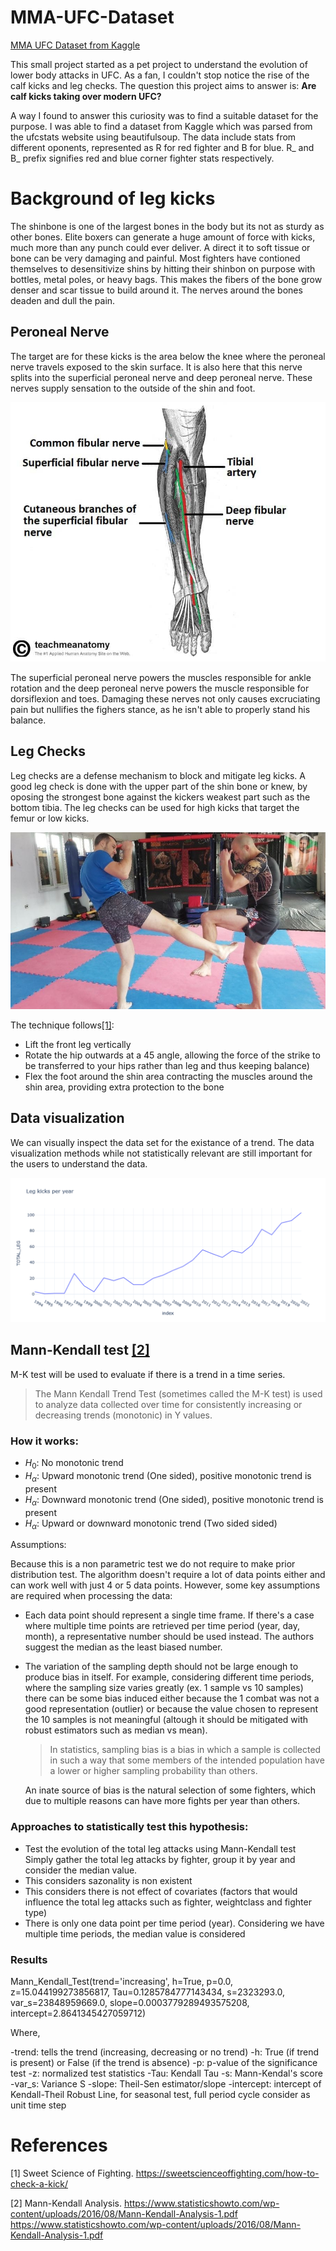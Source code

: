 # MMA-UFC-Dataset
[MMA UFC Dataset from Kaggle](https://www.kaggle.com/datasets/rajeevw/ufcdata/versions/2?resource=download)

This small project started as a pet project to understand the evolution of lower body attacks in UFC. As a fan, I couldn't stop notice the rise of the calf kicks and leg checks. The question this project aims to answer is: **Are calf kicks taking over modern UFC?**

A way I found to answer this curiosity was to find a suitable dataset for the purpose. I was able to find a dataset from Kaggle which was parsed from the ufcstats website using beautifulsoup. The data include stats from different oponents, represented as R for red fighter and B for blue. R_ and B_ prefix signifies red and blue corner fighter stats respectively.

# Background of leg kicks

The shinbone is one of the largest bones in the body but its not as sturdy as other bones. Elite boxers can generate a huge amount of force with kicks, much more than any punch could ever deliver. A direct it to soft tissue or bone can be very damaging and painful. Most fighters have contioned themselves to desensitivize shins by hitting their shinbon on purpose with bottles, metal poles, or heavy bags. This makes the fibers of the bone grow denser and scar tissue to build around it. The nerves around the bones deaden and dull the pain.

## Peroneal Nerve

The target are for these kicks is the area below the knee where the peroneal nerve travels exposed to the skin surface. It is also here that this nerve splits into the superficial peroneal nerve and deep peroneal nerve. These nerves supply sensation to the outside of the shin and foot.

![alt text](Anatomical-Course-of-the-Common-Fibular-Nerve-and-its-Terminal-Branches.jpg "Title")

The superficial peroneal nerve powers the muscles responsible for ankle rotation and the deep peroneal nerve powers the muscle responsible for dorsiflexion and toes. Damaging these nerves not only causes excruciating pain but nullifies the fighers stance, as he isn't able to properly stand his balance.

## Leg Checks

Leg checks are a defense mechanism to block and mitigate leg kicks. A good leg check is done with the upper part of the shin bone or knew, by oposing the strongest bone against the kickers weakest part such as the bottom tibia. The leg checks can be used for high kicks that target the femur or low kicks.

![alt text](checking.jpg "Title")

The technique follows[[1]](#1):
- Lift the front leg vertically
- Rotate the hip outwards at a 45 angle, allowing the force of the strike to be transferred to your hips rather than leg and thus keeping balance)
- Flex the foot around the shin area contracting the muscles around the shin area, providing extra protection to the bone


## Data visualization

We can visually inspect the data set for the existance of a trend. The data visualization methods while not statistically relevant are still important for the users to understand the data. 


![alt text](plot.png "Title")


## Mann-Kendall test [[2]](#2)

M-K test will be used to evaluate if there is a trend in a time series.
> The Mann Kendall Trend Test (sometimes called the M-K test) is used to analyze data collected over time for consistently increasing or decreasing trends (monotonic) in Y values.

### How it works:

- $H_0$: No monotonic trend
- $H_\alpha$: Upward monotonic trend (One sided), positive monotonic trend is present
- $H_\alpha$: Downward monotonic trend (One sided), positive monotonic trend is present
- $H_\alpha$: Upward or downward monotonic trend (Two sided sided)

Assumptions:

Because this is a non parametric test we do not require to make prior distribution test. The algorithm doesn't require a lot of data points either and can work well with just 4 or 5 data points. However, some key assumptions are required when processing the data:

- Each data point should represent a single time frame. If there's a case where multiple time points are retrieved per time period (year, day, month), a representative number should be used instead. The authors suggest the median as the least biased number.
- The variation of the sampling depth should not be large enough to produce bias in itself. For example, considering different time periods, where the sampling size varies greatly (ex. 1 sample vs 10 samples) there can be some bias induced either because the 1 combat was not a good representation (outlier) or because the value chosen to represent the 10 samples is not meaningful (altough it should be mitigated with robust estimators such as median vs mean).
  > In statistics, sampling bias is a bias in which a sample is collected in such a way that some members of the intended population have a lower or higher sampling probability than others.
  
  An inate source of bias is the natural selection of some fighters, which due to multiple reasons can have more fights per year than others.

 ### Approaches to statistically test this hypothesis:

 - Test the evolution of the total leg attacks using Mann-Kendall test
Simply gather the total leg attacks by fighter, group it by year and consider the median value.
  - This considers sazonality is non existent
  - This considers there is not effect of covariates (factors that would influence the total leg attacks such as fighter, weightclass and fighter type)
  - There is only one data point per time period (year). Considering we have multiple time periods, the median value is considered

### Results

Mann_Kendall_Test(trend='increasing', h=True, p=0.0, z=15.044199273856817, Tau=0.1285784777143434, s=2323293.0, var_s=23848959669.0, slope=0.0003779289493575208, intercept=2.8641345427059712)

Where,

-trend: tells the trend (increasing, decreasing or no trend)
-h: True (if trend is present) or False (if the trend is absence)
-p: p-value of the significance test
-z: normalized test statistics
-Tau: Kendall Tau
-s: Mann-Kendal's score
-var_s: Variance S
-slope: Theil-Sen estimator/slope
-intercept: intercept of Kendall-Theil Robust Line, for seasonal test, full period cycle consider as unit time step


# References

<a id="1">[1]</a> 
Sweet Science of Fighting. 
https://sweetscienceoffighting.com/how-to-check-a-kick/

<a id="2">[2]</a> 
Mann-Kendall Analysis.
https://www.statisticshowto.com/wp-content/uploads/2016/08/Mann-Kendall-Analysis-1.pdf
https://www.statisticshowto.com/wp-content/uploads/2016/08/Mann-Kendall-Analysis-1.pdf
 
